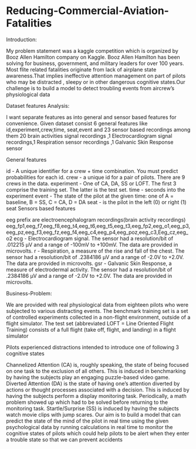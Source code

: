 # Reducing-Commercial-Aviation-Fatalities

Introduction:

My problem statement was a kaggle competition which is organized by Booz Allen Hamilton company on Kaggle. Booz Allen Hamilton has been solving for business, government, and military leaders for over 100 years. Most flite related fatalities originate from lack of airplane state awareness.That implies ineffective attention management on part of pilots who may be distracted , sleepy or in other dangerous cognitive states.Our challenge is to build a model to detect troubling events from aircrew’s physiological data

Dataset features Analysis:

I want separate features as into general and sensor based features for convenience. Given dataset consist 6 general features like id,experiment,crew,time, seat,event and 23 sensor based recordings among them 20 brain activities signal recordings ,1 Electrocardiogram signal recordings,1 Respiration sensor recordings ,1 Galvanic Skin Response sensor

General features

id - A unique identifier for a crew + time combination. You must predict probabilities for each id.
crew - a unique id for a pair of pilots. There are 9 crews in the data. experiment - One of CA, DA, SS or LOFT. The first 3 comprise the training set. The latter is the test set.
time - seconds into the experiment
event - The state of the pilot at the given time: one of A = baseline, B = SS, C = CA, D = DA
seat - is the pilot in the left (0) or right (1) seat
Sensors based features

eeg prefix are electroencephalogram recordings(brain activity recordings) eeg_fp1,eeg_f7,eeg_f8,eeg_t4,eeg_t6,eeg_t5,eeg_t3,eeg_fp2,eeg_o1,eeg_p3,eeg_pz,eeg_f3,eeg_fz,eeg_f4,eeg_c4,eeg_p4,eeg_poz,eeg_c3,Eeg_cz,eeg_o2
ecg - Electrocardiogram signal. The sensor had a resolution/bit of .012215 µV and a range of -100mV to +100mV. The data are provided in microvolts.
r - Respiration, a measure of the rise and fall of the chest. The sensor had a resolution/bit of .2384186 µV and a range of -2.0V to +2.0V. The data are provided in microvolts.
gsr - Galvanic Skin Response, a measure of electrodermal activity. The sensor had a resolution/bit of .2384186 µV and a range of -2.0V to +2.0V. The data are provided in microvolts.

Business-Problem:

We are provided with real physiological data from eighteen pilots who were subjected to various distracting events. The benchmark training set is a set of controlled experiments collected in a non-flight environment, outside of a flight simulator. The test set (abbreviated LOFT = Line Oriented Flight Training) consists of a full flight (take off, flight, and landing) in a flight simulator

Pilots experienced distractions intended to introduce one of following 3 cognitive states

Channelized Attention (CA) is, roughly speaking, the state of being focused on one task to the exclusion of all others. This is induced in benchmarking by having the subjects play an engaging puzzle-based video game.
Diverted Attention (DA) is the state of having one’s attention diverted by actions or thought processes associated with a decision. This is induced by having the subjects perform a display monitoring task. Periodically, a math problem showed up which had to be solved before returning to the monitoring task.
Startle/Surprise (SS) is induced by having the subjects watch movie clips with jump scares. Our aim is to build a model that can predict the state of the mind of the pilot in real time using the given psychological data by running calculations in real time to monitor the cognitive states of pilots which could help pilots to be alert when they enter a trouble state so that we can prevent accidents
